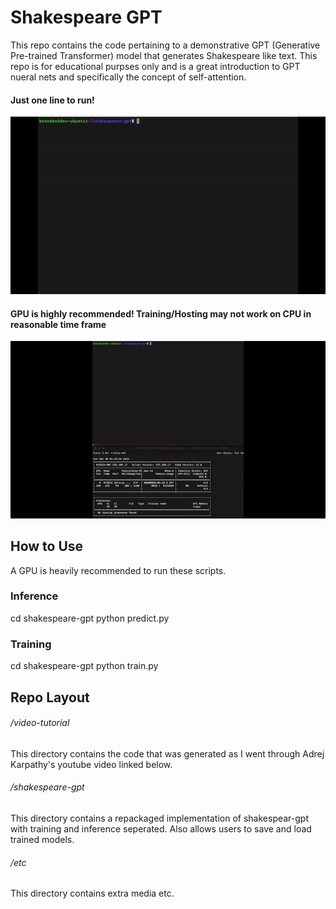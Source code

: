 # Shakespeare GPT

This repo contains the code pertaining to a demonstrative GPT (Generative Pre-trained Transformer) model that generates Shakespeare like text. This repo is for educational purpses only and is a great introduction to GPT nueral nets and specifically the concept of self-attention.


#### Just one line to run!

![Alt Text](https://github.com/bjudson1/shakespeare-gpt/blob/main/etc/shakespeare-gpt-demo-2.gif)


#### GPU is highly recommended! Training/Hosting may not work on CPU in reasonable time frame

![Alt Text](https://github.com/bjudson1/shakespeare-gpt/blob/main/etc/shakespeare_gpt_demo.gif)


## How to Use
A GPU is heavily recommended to run these scripts.

### Inference
cd shakespeare-gpt
python predict.py

### Training
cd shakespeare-gpt
python train.py


## Repo Layout


###### /video-tutorial
This directory contains the code that was generated as I went through Adrej Karpathy's youtube video linked below.


###### /shakespeare-gpt
This directory contains a repackaged implementation of shakespear-gpt with training and inference seperated. Also allows users to save and load trained models.

###### /etc
This directory contains extra media etc.


